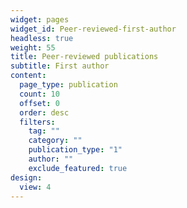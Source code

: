 ```yaml
---
widget: pages
widget_id: Peer-reviewed-first-author
headless: true
weight: 55
title: Peer-reviewed publications
subtitle: First author
content:
  page_type: publication
  count: 10
  offset: 0
  order: desc
  filters:
    tag: ""
    category: ""
    publication_type: "1"
    author: ""
    exclude_featured: true
design:
  view: 4
---
```

